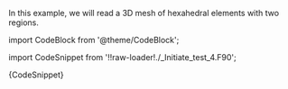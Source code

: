 In this example, we will read a 3D mesh of hexahedral elements with two regions.

import CodeBlock from '@theme/CodeBlock';

import CodeSnippet from '!!raw-loader!./_Initiate_test_4.F90';

<CodeBlock language="fortran">{CodeSnippet}</CodeBlock>
